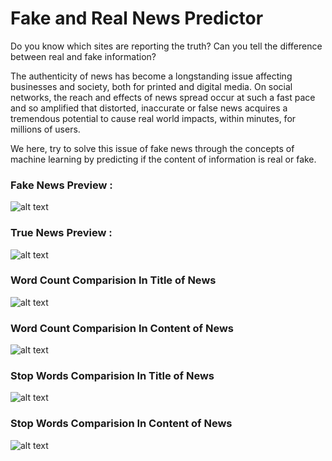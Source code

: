 # Fake and Real News Predictor

Do you know which sites are reporting the truth? Can you tell the difference
between real and fake information?

The authenticity of news has become a longstanding issue affecting
businesses and society, both for printed and digital media. On social networks,
the reach and effects of news spread occur at such a fast pace and so
amplified that distorted, inaccurate or false news acquires a tremendous
potential to cause real world impacts, within minutes, for millions of users.

We here, try to solve this issue of fake news through the concepts of machine
learning by predicting if the content of information is real or fake.

### Fake News Preview :

![alt text](https://github.com/goyalavishi/Fake-and-Real-News-Predictor/blob/master/Avishi/img/Screenshot%20from%202020-04-10%2007-07-00.png)

### True News Preview :

![alt text](https://github.com/goyalavishi/Fake-and-Real-News-Predictor/blob/master/Avishi/img/true%20.png)

### Word Count Comparision In Title of News

![alt text](https://github.com/goyalavishi/Fake-and-Real-News-Predictor/blob/master/Avishi/img/wl_nt.png)

### Word Count Comparision In Content of News

![alt text](https://github.com/goyalavishi/Fake-and-Real-News-Predictor/blob/master/Avishi/img/wl_news.png)

### Stop Words Comparision In Title of News

![alt text](https://github.com/goyalavishi/Fake-and-Real-News-Predictor/blob/master/Avishi/img/sw_nt.png)

### Stop Words Comparision In Content of News

![alt text](https://github.com/goyalavishi/Fake-and-Real-News-Predictor/blob/master/Avishi/img/sw_news.png)

